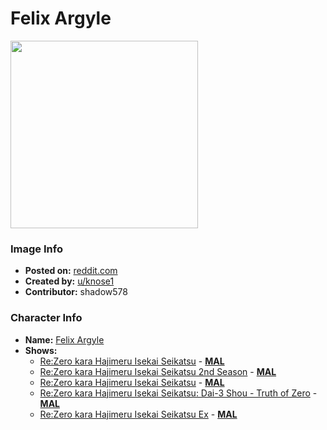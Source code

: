 # Felix Argyle

<img src="https://raw.githubusercontent.com/shadow578/Project-Padoru/master/Padoru/re-zero-felix.png" height="300">

### Image Info
* **Posted on:**     [reddit.com](https://www.reddit.com/r/Animemes/comments/dpc6lh/felix_padoru_re_zero/)
* **Created by:**    [u/knose1](https://github.com/shadow578/Project-Padoru/blob/master/table-of-contents/creators/uknose1.md)
* **Contributor:**   shadow578

### Character Info
* **Name:**   [Felix Argyle](https://myanimelist.net/character/118777)
* **Shows:**
  * [Re:Zero kara Hajimeru Isekai Seikatsu](https://github.com/shadow578/Project-Padoru/blob/master/table-of-contents/shows/ReZerokaraHajimeruIsekaiSeikatsu.md) - [__MAL__](https://myanimelist.net/anime/31240/Re_Zero_kara_Hajimeru_Isekai_Seikatsu)
  * [Re:Zero kara Hajimeru Isekai Seikatsu 2nd Season](https://github.com/shadow578/Project-Padoru/blob/master/table-of-contents/shows/ReZerokaraHajimeruIsekaiSeikatsu2ndSeason.md) - [__MAL__](https://myanimelist.net/anime/39587/Re_Zero_kara_Hajimeru_Isekai_Seikatsu_2nd_Season)
  * [Re:Zero kara Hajimeru Isekai Seikatsu](https://github.com/shadow578/Project-Padoru/blob/master/table-of-contents/shows/ReZerokaraHajimeruIsekaiSeikatsu.md) - [__MAL__](https://myanimelist.net/manga/74697/Re_Zero_kara_Hajimeru_Isekai_Seikatsu)
  * [Re:Zero kara Hajimeru Isekai Seikatsu: Dai-3 Shou - Truth of Zero](https://github.com/shadow578/Project-Padoru/blob/master/table-of-contents/shows/ReZerokaraHajimeruIsekaiSeikatsuDai3ShouTruthofZero.md) - [__MAL__](https://myanimelist.net/manga/89960/Re_Zero_kara_Hajimeru_Isekai_Seikatsu__Dai-3_Shou_-_Truth_of_Zero)
  * [Re:Zero kara Hajimeru Isekai Seikatsu Ex](https://github.com/shadow578/Project-Padoru/blob/master/table-of-contents/shows/ReZerokaraHajimeruIsekaiSeikatsuEx.md) - [__MAL__](https://myanimelist.net/manga/95243/Re_Zero_kara_Hajimeru_Isekai_Seikatsu_Ex)


